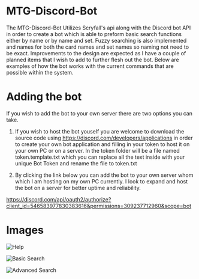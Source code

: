 # MTG-Discord-Bot

The MTG-Discord-Bot Utilizes Scryfall's api along with the Discord bot API in order to create a bot which is able to preform basic search functions either by name or by name and set. Fuzzy searching is also implemented and names for both the card names and set names so naming not need to be exact. Improvements to the design are expected as I have a couple of planned items that I wish to add to further flesh out the bot. Below are examples of how the bot works with the current commands that are possible within the system.

# Adding the bot
If you wish to add the bot to your own server there are two options you can take.

1. If you wish to host the bot youself you are welcome to download the source code using https://discord.com/developers/applications in order to create your own bot application and filling in your token to host it on your own PC or on a server. In the token folder will be a file named token.template.txt which you can replace all the text inside with your unique Bot Token and rename the file to token.txt

2. By clicking the link below you can add the bot to your own server whom which I am hosting on my own PC currently. I look to expand and host the bot on a server for better uptime and reliability.

https://discord.com/api/oauth2/authorize?client_id=546583977830383616&permissions=309237712960&scope=bot


# Images

![Help](https://github.com/KelvinVan1/Mtg-Discord-Bot-Images/blob/main/BotHelpPage.png)

![Basic Search](https://github.com/KelvinVan1/Mtg-Discord-Bot-Images/blob/main/BotBasicSearch.png)

![Advanced Search](https://github.com/KelvinVan1/Mtg-Discord-Bot-Images/blob/main/BotAdvSearch.png)

